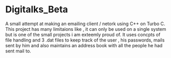 # Digitalks_Beta
A small attempt at making an emailing client / netork using C++ on Turbo C. This project has many limitaions like , it can only be used on a single system but is one of the small projects i am exteemly proud of.
It uses concpts of file handling and 3 .dat files to keep track of the user , his passwords, mails sent by him and also maintains an address book with all the people he had sent mail to.
